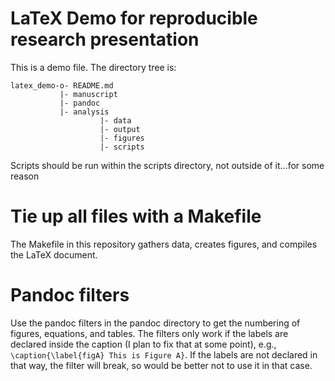 # LaTeX Demo for reproducible research presentation

This is a demo file. The directory tree is:
```
latex_demo-o- README.md
           |- manuscript
           |- pandoc
           |- analysis
                    |- data
                    |- output
                    |- figures
                    |- scripts
```
Scripts should be run within the scripts directory, not outside of it...for some reason

# Tie up all files with a Makefile
The Makefile in this repository gathers data, creates figures, and compiles the LaTeX document. 


# Pandoc filters
Use the pandoc filters in the pandoc directory to get the numbering of figures, equations, and tables. The filters only work if the labels are declared inside the caption (I plan to fix that at some point),  e.g., `\caption{\label{figA} This is Figure A}`. If the labels are not declared in that way, the filter will break, so would be better not to use it in that case. 

